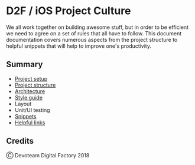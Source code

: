 # D2F / iOS Project Culture

We all work together on building awesome stuff, but in order to be efficient we need to agree on a set of rules that all have to follow. This document documentation covers numerous aspects from the project structure to helpful snippets that will help to improve one's productivity.

## Summary

* [Project setup](Categories/ProjectSetup.md)
* [Project structure](Categories/ProjectStructure.md)
* [Architecture](Categories/Architecture.md)
* [Style guide](Categories/StyleGuide.md)
* Layout
* Unit/UI testing
* [Snippets](Categories/Snippets.md)
* [Helpful links](Categories/HelpfulLinks.md)

## Credits

Ⓒ Devoteam Digital Factory 2018
